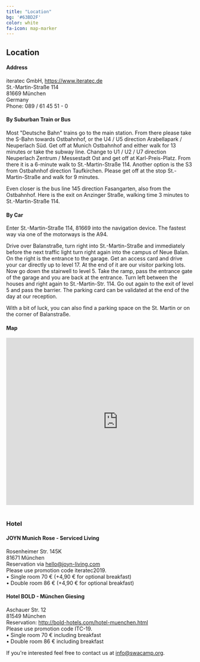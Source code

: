 ```yaml
---
title: "Location"
bg: '#63BD2F'
color: white
fa-icon: map-marker
---
```


## Location

#### Address

<p>iteratec GmbH, <a href="https://www.iteratec.de">https://www.iteratec.de</a><br/>
St.-Martin-Straße 114<br/>
81669 München <br/>
Germany<br/>
Phone: 089 / 61 45 51 - 0
</p>


#### By Suburban Train or Bus

Most "Deutsche Bahn" trains go to the main station. From there please take the S-Bahn towards Ostbahnhof, or the U4 / U5 direction Arabellapark / Neuperlach Süd. Get off at Munich Ostbahnhof and either walk for 13 minutes or take the subway line. Change to U1 / U2 / U7 direction Neuperlach Zentrum / Messestadt Ost and get off at Karl-Preis-Platz. From there it is a 6-minute walk to St.-Martin-Straße 114.
Another option is the S3 from Ostbahnhof direction Taufkirchen. Please get off at the stop St.-Martin-Straße and walk for 9 minutes. 

Even closer is the bus line 145 direction Fasangarten, also from the Ostbahnhof. Here is the exit on Anzinger Straße, walking time 3 minutes to St.-Martin-Straße 114.


#### By Car

Enter St.-Martin-Straße 114, 81669 into the navigation device. The fastest way via one of the motorways is the A94.

Drive over Balanstraße, turn right into St.-Martin-Straße and immediately before the next traffic light turn right again into the campus of Neue Balan. On the right is the entrance to the garage. Get an access card and drive your car directly up to level 17. At the end of it are our visitor parking lots. Now go down the stairwell to level 5. Take the ramp, pass the entrance gate of the garage and you are back at the entrance. Turn left between the houses and right again to St.-Martin-Str. 114. Go out again to the exit of level 5 and pass the barrier.
The parking card can be validated at the end of the day at our reception.

With a bit of luck, you can also find a parking space on the St. Martin or on the corner of Balanstraße.


#### Map

<div style="overflow:hidden">
<iframe src="https://www.google.com/maps/embed?pb=!1m18!1m12!1m3!1d2663.5020115683064!2d11.600626715988403!3d48.11984147922208!2m3!1f0!2f0!3f0!3m2!1i1024!2i768!4f13.1!3m3!1m2!1s0x479dde061a628823%3A0x36bbe7efc7b41a06!2siteratec+GmbH!5e0!3m2!1sde!2sde!4v1564496811148!5m2!1sde!2sde" width="600" height="450" frameborder="0" style="border:0" allowfullscreen></iframe>
</div>

<br/> 

### Hotel

#### JOYN  Munich Rose - Serviced Living<br/>
Rosenheimer Str. 145K<br/>
81671 München<br/>
Reservation via <a href="mailto:hello@joyn-living.com">hello@joyn-living.com</a> <br/>
Please use promotion code iteratec2019.<br/>
•	Single room 70 € (+4,90 € for optional breakfast)<br/>
•	Double room 86 € (+4,90 € for optional breakfast)<br/>

#### Hotel BOLD - München Giesing<br/>
Aschauer Str. 12<br/>
81549 München<br/>
Reservation: <a href="http://bold-hotels.com/hotel-muenchen.html">http://bold-hotels.com/hotel-muenchen.html</a><br/> 
Please use promotion code ITC-19.  <br/>
•	Single room 70 € including breakfast<br/>
•	Double room 86 € including breakfast<br/>


If you're interested feel free to contact us at
<a href="mailto:info@swacamp.org">info@swacamp.org<a>.
